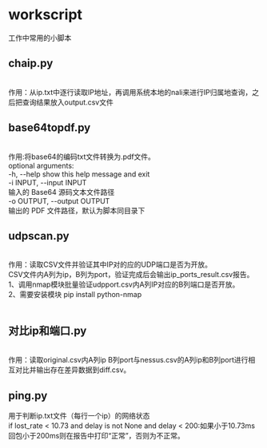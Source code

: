 
# workscript
工作中常用的小脚本
<h2>chaip.py</h2><br>
作用：从ip.txt中逐行读取IP地址，再调用系统本地的nali来进行IP归属地查询，之后把查询结果放入output.csv文件<br>
<h2>base64topdf.py</h2><br>
作用:将base64的编码txt文件转换为.pdf文件。<br>
optional arguments:<br>
  -h, --help            show this help message and exit<br>
  -i INPUT, --input INPUT<br>
                        输入的 Base64 源码文本文件路径<br>
  -o OUTPUT, --output OUTPUT<br>
                        输出的 PDF 文件路径，默认为脚本同目录下<br>
<h2>udpscan.py</h2><br>
作用：读取CSV文件并验证其中IP对的应的UDP端口是否为开放。<br>
CSV文件内A列为ip，B列为port，验证完成后会输出ip_ports_result.csv报告。<br>
1、调用nmap模块批量验证udpport.csv内A列IP对应的B列端口是否开放。<br>
2、需要安装模块 pip install python-nmap<br>
<br>
<h2>对比ip和端口.py</h2><br>
作用：读取original.csv内A列ip B列port与nessus.csv的A列ip和B列port进行相互对比并输出存在差异数据到diff.csv。
<br>
<h2>ping.py</h2>
用于判断ip.txt文件（每行一个ip）的网络状态<br>
if lost_rate < 10.73 and delay is not None and delay < 200:如果小于10.73ms回包小于200ms则在报告中打印“正常”，否则为不正常。
